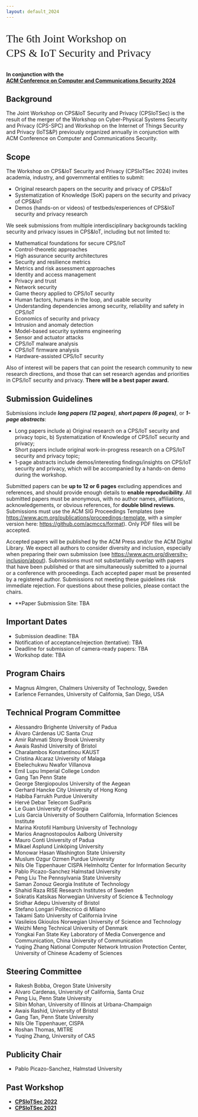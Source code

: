 ```yaml
---
layout: default_2024
---
```


<!-- <br /> -->

<!-- ![](https://upload.wikimedia.org/wikipedia/commons/thumb/e/ea/Canal_waterfront_by_night%2C_Vesterbro%2C_Copenhagen%2C_Denmark_%28PPL1-Corrected%29_julesvernex2.jpg/800px-Canal_waterfront_by_night%2C_Vesterbro%2C_Copenhagen%2C_Denmark_%28PPL1-Corrected%29_julesvernex2.jpg?20211029182715) -->




<p style="font-family: Arvo, Monaco, serif;
  line-height:1.3;
	font-weight: normal;font-size: 30px;">The 6th Joint Workshop on <br /> CPS & IoT Security and Privacy</p>



<h4 style="margin-top: 0;"> <strong> In conjunction with the <br />  
<a href="https://www.sigsac.org/ccs/CCS2024/" target="_blank"> <strong> ACM Conference on Computer and Communications Security 2024 </strong> </a> </strong> </h4>

## Background

The Joint Workshop on CPS&IoT Security and Privacy (CPSIoTSec) is the result of the merger of the Workshop on Cyber-Physical Systems Security and Privacy (CPS-SPC) and Workshop on the Internet of Things Security and Privacy (IoTS&P) previously organized annually in conjunction with ACM Conference on Computer and Communications Security.



## Scope
The Workshop on CPS&IoT Security and Privacy (CPSIoTSec 2024) invites academia, industry, and governmental entities to submit:

* Original research papers on the security and privacy of CPS&IoT
* Systematization of Knowledge (SoK) papers on the security and privacy of CPS&IoT
* Demos (hands-on or videos) of testbeds/experiences of CPS&IoT security and privacy research

We seek submissions from multiple interdisciplinary backgrounds tackling security and privacy issues in CPS&IoT, including but not limited to:
* Mathematical foundations for secure CPS/IoT
* Control-theoretic approaches
* High assurance security architectures
* Security and resilience metrics
* Metrics and risk assessment approaches
* Identity and access management
* Privacy and trust
* Network security
* Game theory applied to CPS/IoT security
* Human factors, humans in the loop, and usable security
* Understanding dependencies among security, reliability and safety in CPS/IoT
* Economics of security and privacy
* Intrusion and anomaly detection
* Model-based security systems engineering
* Sensor and actuator attacks
* CPS/IoT malware analysis
* CPS/IoT firmware analysis
* Hardware-assisted CPS/IoT security


Also of interest will be papers that can point the research community to new research directions,
and those that can set research agendas and priorities in CPS/IoT security and privacy.
**There will be a best paper award.**

<!--
## Program

**Best paper award 2023:** <br />
**&emsp;&emsp;&emsp;Brain-Hack: Remotely Injecting False Brain-Waves with RF to Take Control of a Brain-Computer Interface. Alexandre Armengol-Urpi, Reid Kovacs, and Sanjay E. Sarma** &emsp;<a href="https://dl.acm.org/doi/10.1145/3605758.3623497" target="_blank">https://dl.acm.org/doi/10.1145/3605758.3623497</a> 

* Short paper: 20 minutes
* Regular paper: 30 minutes
* Demo/Abstract: 20 minutes

<style type="text/css">
.tg  {border-collapse:collapse;border-spacing:0;}
.tg td{border-color:black;border-style:solid;border-width:0px;font-family:Arial, sans-serif;font-size:14px;
  overflow:hidden;padding:10px 5px;word-break:normal;}
.tg th{border-color:black;border-style:solid;border-width:0px;font-family:Arial, sans-serif;font-size:14px;
  font-weight:normal;overflow:hidden;padding:10px 5px;word-break:normal;}
.tg .tg-0pky{border-color:inherit;text-align:left;vertical-align:top}
.tg .tg-f8tv{border-color:inherit;font-style:italic;text-align:left;vertical-align:top}
.tg .tg-0lax{text-align:left;vertical-align:top}
.tg .tg-8zwo{font-style:italic;text-align:left;vertical-align:top}
</style>
<table class="tg">
<tbody>
  <tr>
    <td class="tg-0pky">9:00 - 9:15</td>
    <td class="tg-0pky" colspan="2"><span style="font-weight:400;font-style:normal">Opening Remarks (Magnus Almgren)</span></td>
  </tr>
  <tr>
    <td class="tg-0pky">9:15 - 10:00</td>
    <td class="tg-0pky" colspan="2"><span style="font-weight:400;font-style:normal">Keynote 1: Security and privacy challenges for next generation communication and computational infrastructures and applications, Maria Kihl (Lund University, Sweden)</span></td>
  </tr>
  <tr>
    <td class="tg-0pky">10:00 - 10:30</td>
    <td class="tg-0pky" colspan="2">Break</td>
  </tr>
  <tr>
    <td class="tg-0pky">10:30 - 12:20</td>
    <td class="tg-0pky" colspan="2"><span style="font-weight:400;font-style:normal">Session 1: Assessment and Mitigation Strategies. Session Chair: Shahid Raza</span></td>
  </tr>
  <tr>
    <td class="tg-0pky"></td>
    <td class="tg-f8tv">(full paper)</td>
    <td class="tg-0lax"><span style="font-weight:400;font-style:normal">Firmulti Fuzzer: Discovering Multi-process Vulnerabilities in IoT Devices with Full System Emulation and VMI</span></td>
  </tr>
  <tr>
    <td class="tg-0lax"></td>
    <td class="tg-8zwo">(full paper)</td>
    <td class="tg-0lax"><span style="font-weight:400;font-style:normal">Water Risk-Proofed: Risk Assessment in Water Desalination</span></td>
  </tr>
  <tr>
    <td class="tg-0lax"></td>
    <td class="tg-8zwo">(full paper)</td>
    <td class="tg-0lax"><span style="font-weight:400;font-style:normal">Remote Attestation of IoT Devices using Physically Unclonable Functions: Recent Advancements and Open Research Challenges</span></td>
  </tr>
  <tr>
    <td class="tg-0lax"></td>
    <td class="tg-8zwo">(demo)</td>
    <td class="tg-0lax">From DDoSim to DDoSimQ: Enhancing DDoS Attack Simulation Through Full System Emulation</td>
  </tr>
  <tr>
    <td class="tg-0lax">12:20 - 13:30</td>
    <td class="tg-0lax" colspan="2">Lunch Break</td>
  </tr>
  <tr>
    <td class="tg-0lax">13:30 - 15:30</td>
    <td class="tg-0lax" colspan="2"><span style="font-weight:400;font-style:normal">Session 2: Adversarial Exploitation and Compiler Insights in Real-World Systems. Session Chair: Charalambos Konstantinou</span><br></td>
  </tr>
  <tr>
    <td class="tg-0lax"></td>
    <td class="tg-8zwo">(full paper)</td>
    <td class="tg-0lax"><span style="font-weight:400;font-style:normal">Towards Adversarial Process Control on Inertial Sensor Systems with Physical Feedback Side Channels</span></td>
  </tr>
  <tr>
    <td class="tg-0lax"></td>
    <td class="tg-8zwo">(full paper)</td>
    <td class="tg-0lax"><span style="font-weight:400;font-style:normal">Brain-Hack: Remotely Injecting False Brain-Waves with RF to Take Control of a Brain-Computer Interface</span></td>
  </tr>
  <tr>
    <td class="tg-0lax"></td>
    <td class="tg-8zwo">(short paper)</td>
    <td class="tg-0lax"><span style="font-weight:400;font-style:normal">The Internet of Insecure Cows - A security analysis of wireless smart devices used for dairy farming</span></td>
  </tr>
  <tr>
    <td class="tg-0lax"></td>
    <td class="tg-8zwo">(short paper)</td>
    <td class="tg-0lax"><span style="font-weight:400;font-style:normal">SweetCam: an IP Camera Honeypot</span></td>
  </tr>
  <tr>
    <td class="tg-0lax"></td>
    <td class="tg-8zwo">(short paper)</td>
    <td class="tg-0lax"><span style="font-weight:400;font-style:normal">Towards PLC-specific Binary Analysis Tools: An Investigation of Codesys-compiled PLC Software Applications</span></td>
  </tr>
  <tr>
    <td class="tg-0lax">15:30 - 16:00</td>
    <td class="tg-0lax" colspan="2">Break</td>
  </tr>
  <tr>
    <td class="tg-0lax">16:00 - 16:45</td>
    <td class="tg-0lax" colspan="2"><span style="font-weight:400;font-style:normal">Keynote 2: IoT and Web, Friend or Foe? Security and Privacy of Internet of Things Apps, Musard Balliu (KTH, Sweden)</span></td>
  </tr>
  <tr>
    <td class="tg-0lax">16:45 - 16:50</td>
    <td class="tg-0lax" colspan="2">Short Break</td>
  </tr>
  <tr>
    <td class="tg-0lax">16:50 - 17:30</td>
    <td class="tg-0lax" colspan="2"><span style="font-weight:400;font-style:normal">Session 3: Device Identification and Anonymization. Session Chair: Emil C. Lupu</span></td>
  </tr>
  <tr>
    <td class="tg-0lax"></td>
    <td class="tg-8zwo">(short paper)</td>
    <td class="tg-0lax"><span style="font-weight:400;font-style:normal">Granular IoT Device Identification Using TF-IDF and Cosine Similarity</span></td>
  </tr>
  <tr>
    <td class="tg-0lax"></td>
    <td class="tg-8zwo">(short paper)</td>
    <td class="tg-0lax"><span style="font-weight:400;font-style:normal">Privacy through Diffusion: A White-listing Approach to Sensor Data Anonymization</span></td>
  </tr>
  <tr>
    <td class="tg-0lax">17:30 - 17:45</td>
    <td class="tg-0lax" colspan="2"><span style="font-weight:400;font-style:normal">Finish best paper voting process</span></td>
  </tr>
  <tr>
    <td class="tg-0lax">17:45 - 18:00</td>
    <td class="tg-0lax" colspan="2"><span style="font-weight:400;font-style:normal">Best paper announcement, Closing Remarks (Magnus Almgren)</span></td>
  </tr>
</tbody>
</table>

-->

## Submission Guidelines


Submissions include ***long papers (12 pages)***, ***short papers (6 pages)***, or ***1-page abstracts***:
* Long papers include a) Original research on a CPS/IoT security and privacy topic, b) Systematization
of Knowledge of CPS/IoT security and privacy;
* Short papers include original work-in-progress research on a CPS/IoT security and privacy
topic;
* 1-page abstracts include demos/interesting findings/insights on CPS/IoT security and privacy,
which will be accompanied by a hands-on demo during the workshop.

Submitted papers can be **up to 12 or 6 pages** excluding appendices and references, and should
provide enough details to **enable reproducibility**. All submitted papers must be anonymous, with no author names, affiliations, acknowledgements, or obvious references, for **double blind reviews**. Submissions must use the ACM SIG Proceedings
Templates (see <a href="https://www.acm.org/publications/proceedings-template" target="_blank">https://www.acm.org/publications/proceedings-template</a>, with a simpler version here:
<a href="https://github.com/acmccs/format" target="_blank">https://github.com/acmccs/format</a>).
Only PDF files will be accepted.

Accepted papers will be published by the ACM Press and/or the ACM Digital Library. We expect all authors to consider diversity and inclusion,
especially when preparing their own submission (see <a href="https://www.acm.org/diversity-inclusion/about" target="_blank">https://www.acm.org/diversity-inclusion/about</a>). Submissions must not
substantially overlap with papers that have been published or that are simultaneously submitted
to a journal or a conference with proceedings. Each accepted paper must be presented by a registered
author. Submissions not meeting these guidelines risk immediate rejection. For questions
about these policies, please contact the chairs.



* **Paper Submission Site: TBA <!-- <a href="https://cpsiotsec24.hotcrp.com/" target="_blank">https://cpsiotsec24.hotcrp.com/</a>** -->


<!--
<p> <strong> Please submit your work at <a href="https://easychair.org/conferences/?conf=cpsiotsec2020"> <strong> https://easychair.org/conferences/?conf=cpsiotsec2020 </strong> </a> </strong> </p> -->

## Important Dates
- Submission deadline: TBA <!-- <s>June 29, 2024 (23:59 Anywhere on Earth)</s> --> <!-- <s>July 13, AoE</s> July, 18 AoE (firm) -->
- Notification of acceptance/rejection (tentative): TBA
- Deadline for submission of camera-ready papers: TBA
- Workshop date:  TBA

## Program Chairs
* Magnus Almgren, Chalmers University of Technology, Sweden
* Earlence Fernandes, University of California, San Diego, USA

## Technical Program Committee
* Alessandro Brighente	University of Padua	
* Álvaro Cárdenas	UC Santa Cruz	
* Amir Rahmati	Stony Brook University		
* Awais Rashid	University of Bristol	
* Charalambos Konstantinou	KAUST	
* Cristina Alcaraz	University of Malaga
* Ebelechukwu Nwafor	Villanova	
* Emil Lupu	Imperial College London
* Gang Tan	Penn State	
* George Stergiopoulos	University of the Aegean
* Gerhard Hancke	City University of Hong Kong
* Habiba Farrukh	Purdue University
* Hervé Debar	Telecom SudParis
* Le Guan	University of Georgia
* Luis Garcia	University of Southern California, Information Sciences Institute
* Marina Krotofil Hamburg University of Technology
* Marios Anagnostopoulos Aalborg University
* Mauro Conti	University of Padua
* Mikael Asplund Linköping University
* Monowar Hasan	Washington State University
* Muslum Ozgur Ozmen	Purdue University
* Nils Ole Tippenhauer	CISPA Helmholtz Center for Information Security
* Pablo Picazo-Sanchez	Halmstad University
* Peng Liu	The Pennsylvania State University
* Saman Zonouz	Georgia Institute of Technology	
* Shahid Raza RISE Research Institutes of Sweden
* Sokratis Katsikas	Norwegian University of Science & Technology	
* Sridhar Adepu	University of Bristol
* Stefano Longari	Politecnico di Milano
* Takami Sato University of California Irvine
* Vasileios Gkioulos	Norwegian University of Science and Technology	
* Weizhi Meng	Technical University of Denmark	
* Yongkai Fan	State Key Laboratory of Media Convergence and Communication, China University of Communication
* Yuqing Zhang	National Computer Network Intrusion Protection Center, University of Chinese Academy of Sciences






## Steering Committee
* Rakesh Bobba, Oregon State University
* Alvaro Cardenas, University of California, Santa Cruz
* Peng Liu, Penn State University
* Sibin Mohan, University of Illinois at Urbana-Champaign
* Awais Rashid, University of Bristol
* Gang Tan, Penn State University
* Nils Ole Tippenhauer, CISPA
* Roshan Thomas, MITRE
* Yuqing Zhang, University of CAS

## Publicity Chair
* Pablo Picazo-Sanchez, Halmstad University


## Past Workshop

* <a href="https://cpsiotsec2022.github.io/cpsiotsec/" target="_blank"> <strong> CPSIoTSec 2022 </strong> </a>
* <a href="https://cpsiotsec.github.io/" target="_blank"> <strong> CPSIoTSec 2021 </strong> </a>

